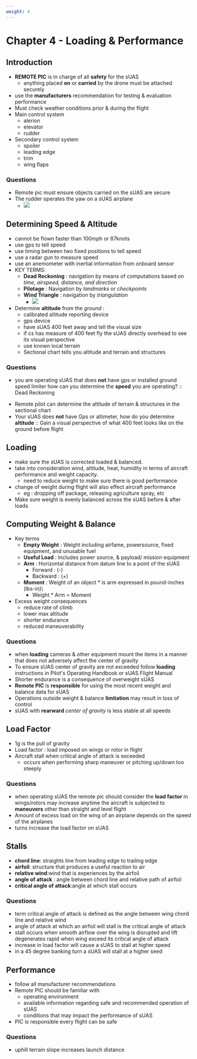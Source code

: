 ```yaml
---
weight: 4
---
```


# Chapter 4 - Loading & Performance

## Introduction

- **REMOTE PIC** is in charge of all **safety** for the sUAS
  - anything placed **on** or **carried** by the drone must be attached securely
- use the **manufacturers** recommendation for testing & evaluation performance
- Must check weather conditions prior & during the flight
- Main control system
  - alerion
  - elevator
  - rudder
- Secondary control system
  - spoiler
  - leading edge
  - trim
  - wing flaps

### Questions

- Remote pic must ensure objects carried on the sUAS are secure
- The rudder operates the yaw on a sUAS airplane
  - ![](https://i.imgur.com/nrHWs9z.gif)

## Determining Speed & Altitude

- cannot be flown faster than 100mph or 87knots
- use gps to tell speed
- use timing between two fixed positions to tell speed
- use a radar gun to measure speed
- use an anemometer with inertial information from onboard sensor
- KEY TERMS:
  - **Dead Reckoning** : navigation by means of computations based on _time, airspeed, distance, and direction_
  - **Pilotage** : Navigation by _landmarks_ or _checkpoints_
  - **Wind Triangle** : navigation by _triangulation_
    - ![](https://i.imgur.com/l5UWNaa.png)
- Determine **altitude** from the _ground_ :
  - calibrated altitude reporting device
  - gps device
  - have sUAS 400 feet away and tell the visual size
  - if cs has measure of 400 feet fly the sUAS directly overhead to see its visual perspective
  - use known local terrain
  - Sectional chart tells you altitude and terrain and structures

### Questions

- you are operating sUAS that does **not** have gps or installed ground speed limiter how can you determine the **speed** you are operating? :: Dead Reckoning
<!--SR:!2023-05-16,4,270-->
- Remote pilot can determine the altitude of terrain & structures in the sectional chart
- Your sUAS does **not** have Gps or altimeter, how do you determine **altitude** :: Gain a visual perspective of what 400 feet looks like on the ground before flight
<!--SR:!2023-05-16,4,270-->

## Loading

- make sure the sUAS is corrected loaded & balanced.
- take into consideration wind, altitude, heat, humidity in terms of aircraft performance and weight capacity.
  - need to reduce weight to make sure there is good performance
- change of weight during flight will also effect aircraft performance
  - eg : dropping off package, releasing agriculture spray, etc
- Make sure weight is evenly balanced across the sUAS before & after loads

## Computing Weight & Balance

- Key terms
  - **Empty Weight** : Weight including airfame, powersource, fixed equipment, and unusable fuel
  - **Useful Load** : Includes power source, & payload/ mission equipment
  - **Arm** : Horizontal distance from datum line to a point of the sUAS
    - Forward : (-)
    - Backward : (+)
  - **Moment** : Weight of an object \* is arm expressed in pound-inches (lbs-in)\
    - Weight \* Arm = Moment
- Excess weight consequences
  - reduce rate of climb
  - lower max altitude
  - shorter endurance
  - reduced maneuverability

### Questions

- when **loading** cameras & other equipment mount the items in a manner that does not adversely affect the center of gravity
- To ensure sUAS center of gravity are not exceeded follow **loading** instructions in Pilot's Operating Handbook or sUAS Flight Manual
- Shorter endurance is a consequence of overweight sUAS
- **Remote PIC** is **responsible** for using the most recent weight and balance data for sUAS
- Operations outside weight & balance **limitation** may result in loss of control
- sUAS with **rearward** _center of gravity_ is less stable at all speeds
<!--SR:!2023-05-16,4,270!2023-05-15,3,250!2023-05-13,1,230!2023-05-15,3,250!2023-05-15,3,250!2023-05-15,3,250-->

## Load Factor

- 1g is the pull of gravity
- Load factor : load imposed on wings or rotor in flight
- Aircraft stall when critical angle of attack is exceeded
  - occurs when performing sharp maneuver or pitching up/down too steeply

### Questions

- when operating sUAS the remote pic should consider the **load factor** in wings/rotors may increase anytime the aircraft is subjected to **maneuvers** other than straight and level flight
- Amount of excess load on the wing of an airplane depends on the speed of the airplanes
- turns increase the load factor on sUAS
<!--SR:!2023-05-16,4,270!2023-05-13,1,230!2023-05-15,3,250-->

## Stalls

- **chord line**: straights line from leading edge to trailing edge
- **airfoil**: structure that produces a useful reaction to air
- **relative wind**:wind that is experiences by the airfoil
- **angle of attack** : angle between chord line and relative path of airfoil
- **critical angle of attack**:angle at which stall occurs

### Questions

- term critical angle of attack is defined as the angle between wing chord line and relative wind
- angle of attack at which an airfoil will stall is the critical angle of attack
- stall occurs when smooth airflow over the wing is disrupted and lift degenerates rapid when wing exceed its critical angle of attack
- increase in load factor will cause a sUAS to stall at higher speed
- in a 45 degree banking turn a sUAS will stall at a higher seed
<!--SR:!2023-05-15,3,250-->

## Performance

- follow all manufacturer recommendations
- Remote PIC should be familiar with
  - operating environment
  - available information regarding safe and recommended operation of sUAS
  - conditions that may impact the performance of sUAS
- PIC is responsible every flight can be safe

### Questions

- uphill terrain slope increases launch distance
